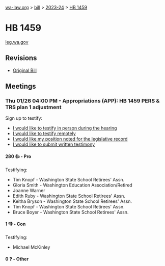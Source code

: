 [wa-law.org](/) > [bill](/bill/) > [2023-24](/bill/2023-24/) > [HB 1459](/bill/2023-24/hb/1459/)

# HB 1459
[leg.wa.gov](https://app.leg.wa.gov/billsummary?BillNumber=1459&Year=2023&Initiative=false)

## Revisions
* [Original Bill](1/)

## Meetings
### Thu 01/26 04:00 PM - Appropriations (APP): HB 1459 PERS & TRS plan 1 adjustment
Sign up to testify:
* [I would like to testify in person during the hearing](https://app.leg.wa.gov/csi/Testifier/Add?chamber=House&mId=30447&aId=149841&caId=20736&tId=1)
* [I would like to testify remotely](https://app.leg.wa.gov/csi/Testifier/Add?chamber=House&mId=30447&aId=149841&caId=20736&tId=2)
* [I would like my position noted for the legislative record](https://app.leg.wa.gov/csi/Testifier/Add?chamber=House&mId=30447&aId=149841&caId=20736&tId=3)
* [I would like to submit written testimony](https://app.leg.wa.gov/csi/Testifier/Add?chamber=House&mId=30447&aId=149841&caId=20736&tId=4)

#### 280 👍 - Pro
Testifying:
* Tim Knopf - Washington State School Retirees’ Assn.
* Gloria Smith - Washington Education Association/Retired
* Joanne Warner
* Edith Ruby - Washington State School Retirees' Assn.
* Keitha Bryson - Washington State School Retirees' Assn.
* Tim Knopf - Washington State School Retirees' Assn.
* Bruce Boyer - Washington State School Retirees' Assn.

#### 1 👎 - Con
Testifying:
* Michael McKinley

#### 0 ❓ - Other

